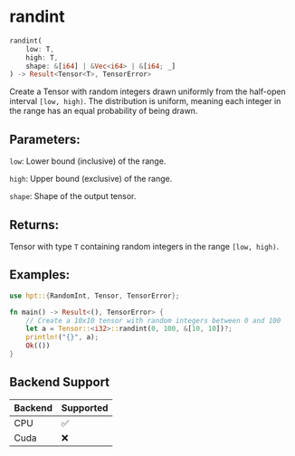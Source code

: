 # randint
```rust
randint(
    low: T,
    high: T,
    shape: &[i64] | &Vec<i64> | &[i64; _]
) -> Result<Tensor<T>, TensorError>
```
Create a Tensor with random integers drawn uniformly from the half-open interval `[low, high)`. The distribution is uniform, meaning each integer in the range has an equal probability of being drawn.

## Parameters:
`low`: Lower bound (inclusive) of the range.

`high`: Upper bound (exclusive) of the range.

`shape`: Shape of the output tensor.

## Returns:
Tensor with type `T` containing random integers in the range `[low, high)`.

## Examples:
```rust
use hpt::{RandomInt, Tensor, TensorError};

fn main() -> Result<(), TensorError> {
    // Create a 10x10 tensor with random integers between 0 and 100
    let a = Tensor::<i32>::randint(0, 100, &[10, 10])?;
    println!("{}", a);
    Ok(())
}
```
## Backend Support
| Backend | Supported |
|---------|-----------|
| CPU     | ✅         |
| Cuda    | ❌        |